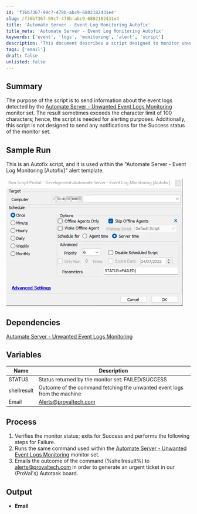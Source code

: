 ```yaml
---
id: 'f36b7367-99c7-478b-abc9-6802182431e4'
slug: /f36b7367-99c7-478b-abc9-6802182431e4
title: 'Automate Server - Event Log Monitoring Autofix'
title_meta: 'Automate Server - Event Log Monitoring Autofix'
keywords: ['event', 'logs', 'monitoring', 'alert', 'script']
description: 'This document describes a script designed to monitor unwanted event logs in the Automate Server environment. It provides details on how the script functions, its dependencies, and the process it follows to alert users when unwanted logs are detected.'
tags: ['email']
draft: false
unlisted: false
---
```


## Summary

The purpose of the script is to send information about the event logs detected by the [Automate Server - Unwanted Event Logs Monitoring](/docs/88dfd269-1df7-4c57-a898-9445dec162b5) monitor set. The result sometimes exceeds the character limit of 100 characters; hence, the script is needed for alerting purposes. Additionally, this script is not designed to send any notifications for the Success status of the monitor set.

## Sample Run

This is an Autofix script, and it is used within the "Automate Server - Event Log Monitoring [Autofix]" alert template.

![Sample Run](../../../static/img/docs/f36b7367-99c7-478b-abc9-6802182431e4/image_1.webp)

## Dependencies

[Automate Server - Unwanted Event Logs Monitoring](/docs/88dfd269-1df7-4c57-a898-9445dec162b5)

## Variables

| Name       | Description                                                                              |
|------------|------------------------------------------------------------------------------------------|
| STATUS     | Status returned by the monitor set: FAILED/SUCCESS                                       |
| shellresult| Outcome of the command fetching the unwanted event logs from the machine                |
| Email      | [Alerts@provaltech.com](mailto:Alerts@provaltech.com)                                   |

## Process

1. Verifies the monitor status; exits for Success and performs the following steps for Failure.
2. Runs the same command used within the [Automate Server - Unwanted Event Logs Monitoring](/docs/88dfd269-1df7-4c57-a898-9445dec162b5) monitor set.
3. Emails the outcome of the command (%shellresult%) to [alerts@provaltech.com](mailto:alerts@provaltech.com) in order to generate an urgent ticket in our (ProVal's) Autotask board.

## Output

- **Email**